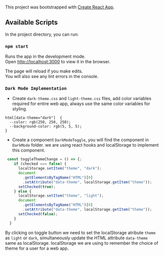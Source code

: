 This project was bootstrapped with [Create React App](https://github.com/facebook/create-react-app).

## Available Scripts

In the project directory, you can run:

### `npm start`

Runs the app in the development mode.<br />
Open [http://localhost:3000](http://localhost:3000) to view it in the browser.

The page will reload if you make edits.<br />
You will also see any lint errors in the console.

### `Dark Mode Implementation`

* Create `dark-theme.css` and `light-theme.css` files, add color variables required for entire web app, always use the same color variables for styling.
```
html[data-theme="dark"]  {
  --color: rgb(250, 250, 250);
  --background-color: rgb(5, 5, 5);
}
```

* Create a component `DarkModeToggle`, you will find the component in `DarkMode` folder.
we are using react hooks and localStorage to implement this component.
```javascript
 const toggleThemeChange = () => {;
    if (checked === false) {
      localStorage.setItem("theme", "dark");
      document
        .getElementsByTagName("HTML")[0]
        .setAttribute("data-theme", localStorage.getItem("theme"));
      setChecked(true);
    } else {
      localStorage.setItem("theme", "light");
      document
        .getElementsByTagName("HTML")[0]
        .setAttribute("data-theme", localStorage.getItem("theme"));
      setChecked(false);
    }
  }
```
By clicking on toggle button we need to set the localStorage atribute `theme` as `light` or `dark`, simultaneously update the HTML attribute `data-theme` same as localStorage.
localStorage we are using to remember the choice of theme for a user for a web app.
